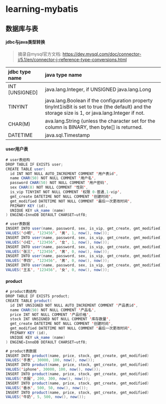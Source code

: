 # learning-mybatis

## 数据库与表
#### jdbc与java类型转换
> 摘录自mysql官方文档: https://dev.mysql.com/doc/connector-j/5.1/en/connector-j-reference-type-conversions.html

|jdbc type name|java type name|
|:-------------|:-------------|
|INT [UNSIGNED]|java.lang.Integer, if UNSIGNED java.lang.Long|
|TINYINT|java.lang.Boolean if the configuration property tinyInt1isBit is set to true (the default) and the storage size is 1, or java.lang.Integer if not.|
|CHAR(M)|ava.lang.String (unless the character set for the column is BINARY, then byte[] is returned.|
|DATETIME|java.sql.Timestamp|

#### user用户表
``` java
# user表结构
DROP TABLE IF EXISTS user;
CREATE TABLE user(
  id INT NOT NULL AUTO_INCREMENT COMMENT '用户表id',
  name CHAR(50) NOT NULL COMMENT '用户名',
  password CHAR(50) NOT NULL COMMENT '用户密码',
  sex CHAR(8) NOT NULL COMMENT '性别',
  is_vip TINYINT NOT NULL COMMENT '权限 0-普通,1-vip',
  gmt_create DATETIME NOT NULL COMMENT '创建时间',
  gmt_modified DATETIME NOT NULL COMMENT '最后一次更改时间',
  PRIMARY KEY (id),
  UNIQUE KEY uk_name (name)
) ENGINE=InnoDB DEFAULT CHARSET=utf8;

# user表数据
INSERT INTO user(name, password, sex, is_vip, gmt_create, gmt_modified)
VALUES('小明', '123456', '男', 1, now(), now());
INSERT INTO user(name, password, sex, is_vip, gmt_create, gmt_modified)
VALUES('小红', '123456', '女', 1, now(), now());
INSERT INTO user(name, password, sex, is_vip, gmt_create, gmt_modified)
VALUES('张三', '123456', '男', 0, now(), now());
INSERT INTO user(name, password, sex, is_vip, gmt_create, gmt_modified)
VALUES('李四', '123456', '男', 0, now(), now());
INSERT INTO user(name, password, sex, is_vip, gmt_create, gmt_modified)
VALUES('王五', '123456', '女', 0, now(), now());
```

#### product
``` java
# product表结构
DROP TABLE IF EXISTS product;
CREATE TABLE product(
  id INT UNSIGNED NOT NULL AUTO_INCREMENT COMMENT '产品表id',
  name CHAR(50) NOT NULL COMMENT '产品名',
  price INT NOT NULL COMMENT '产品价格',
  stock INT UNSIGNED NOT NULL COMMENT '库存数量',
  gmt_create DATETIME NOT NULL COMMENT '创建时间',
  gmt_modified DATETIME NOT NULL COMMENT '最后一次更改时间',
  PRIMARY KEY (id),
  UNIQUE KEY uk_name (name)
) ENGINE=InnoDB DEFAULT CHARSET=utf8;

# product表数据
INSERT INTO product(name, price, stock, gmt_create, gmt_modified)
VALUES('手表', 30000, 100, now(), now());
INSERT INTO product(name, price, stock, gmt_create, gmt_modified)
VALUES('iphone', 30000, 100, now(), now());
INSERT INTO product(name, price, stock, gmt_create, gmt_modified)
VALUES('衣服', 200, 300, now(), now());
INSERT INTO product(name, price, stock, gmt_create, gmt_modified)
VALUES('香水', 500, 50, now(), now());
INSERT INTO product(name, price, stock, gmt_create, gmt_modified)
VALUES('牛奶', 5, 500, now(), now());
```
